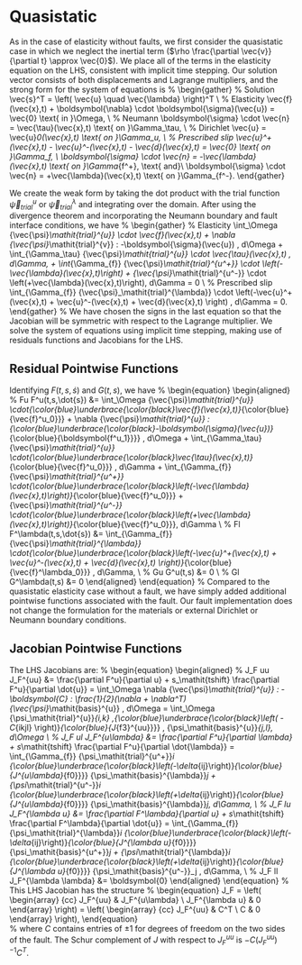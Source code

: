 # Quasistatic

As in the case of elasticity without faults, we first consider the quasistatic case in which we neglect the inertial term ($\rho \frac{\partial \vec{v}}{\partial t} \approx \vec{0}$).
We place all of the terms in the elasticity equation on the LHS, consistent with implicit time stepping.
Our solution vector consists of both displacements and Lagrange multipliers, and the strong form for the system of equations is
%
\begin{gather}
% Solution
\vec{s}^T = \left( \vec{u} \quad \vec{\lambda} \right)^T \\
% Elasticity
\vec{f}(\vec{x},t) + \boldsymbol{\nabla} \cdot \boldsymbol{\sigma}(\vec{u}) = \vec{0} \text{ in }\Omega, \\
% Neumann
\boldsymbol{\sigma} \cdot \vec{n} = \vec{\tau}(\vec{x},t) \text{ on }\Gamma_\tau, \\
% Dirichlet
\vec{u} = \vec{u}_0(\vec{x},t) \text{ on }\Gamma_u, \\
% Prescribed slip
\vec{u}^+(\vec{x},t) - \vec{u}^-(\vec{x},t) - \vec{d}(\vec{x},t) = \vec{0} \text{ on }\Gamma_f,  \\
\boldsymbol{\sigma} \cdot \vec{n} = -\vec{\lambda}(\vec{x},t) \text{ on }\Gamma_{f^+}, \text{ and}\\
\boldsymbol{\sigma} \cdot \vec{n} = +\vec{\lambda}(\vec{x},t) \text{ on }\Gamma_{f^-}.
\end{gather}

We create the weak form by taking the dot product with the trial function ${\vec{\psi}_\mathit{trial}^{u}}$ or ${\vec{\psi}_\mathit{trial}^{\lambda}}$ and integrating over the domain.
After using the divergence theorem and incorporating the Neumann boundary and fault interface conditions, we have
%
\begin{gather}
% Elasticity
\int_\Omega {\vec{\psi}_\mathit{trial}^{u}} \cdot \vec{f}(\vec{x},t) + \nabla {\vec{\psi}_\mathit{trial}^{v}} : -\boldsymbol{\sigma}(\vec{u}) \, d\Omega + \int_{\Gamma_\tau} {\vec{\psi}_\mathit{trial}^{u}} \cdot \vec{\tau}(\vec{x},t) \, d\Gamma, + \int_{\Gamma_{f}} {\vec{\psi}_\mathit{trial}^{u^+}} \cdot \left(-\vec{\lambda}(\vec{x},t)\right) + {\vec{\psi}_\mathit{trial}^{u^-}} \cdot \left(+\vec{\lambda}(\vec{x},t)\right)\, d\Gamma = 0 \\
% Prescribed slip
\int_{\Gamma_{f}} {\vec{\psi}_\mathit{trial}^{\lambda}} \cdot \left(-\vec{u}^+(\vec{x},t) + \vec{u}^-(\vec{x},t) + \vec{d}(\vec{x},t) \right) \, d\Gamma = 0.
\end{gather}
%
We have chosen the signs in the last equation so that the Jacobian will be symmetric with respect to the Lagrange multiplier.
We solve the system of equations using implicit time stepping, making use of residuals functions and Jacobians for the LHS.

## Residual Pointwise Functions

Identifying $F(t,s,\dot{s})$ and $G(t,s)$, we have
%
\begin{equation}
\begin{aligned}
% Fu
F^u(t,s,\dot{s}) &= \int_\Omega {\vec{\psi}_\mathit{trial}^{u}} \cdot{\color{blue}\underbrace{\color{black}\vec{f}(\vec{x},t)}_{\color{blue}{\vec{f}^u_0}}} + \nabla {\vec{\psi}_\mathit{trial}^{u}} : {\color{blue}\underbrace{\color{black}-\boldsymbol{\sigma}(\vec{u})}_{\color{blue}{\boldsymbol{f^u_1}}}} \, d\Omega + \int_{\Gamma_\tau} {\vec{\psi}_\mathit{trial}^{u}} \cdot{\color{blue}\underbrace{\color{black}\vec{\tau}(\vec{x},t)}_{\color{blue}{\vec{f}^u_0}}} \, d\Gamma + \int_{\Gamma_{f}} {\vec{\psi}_\mathit{trial}^{u^+}} \cdot{\color{blue}\underbrace{\color{black}\left(-\vec{\lambda}(\vec{x},t)\right)}_{\color{blue}{\vec{f}^u_0}}} + {\vec{\psi}_\mathit{trial}^{u^-}} \cdot{\color{blue}\underbrace{\color{black}\left(+\vec{\lambda}(\vec{x},t)\right)}_{\color{blue}{\vec{f}^u_0}}}\, d\Gamma \\
% Fl
F^\lambda(t,s,\dot{s}) &= \int_{\Gamma_{f}} {\vec{\psi}_\mathit{trial}^{\lambda}} \cdot{\color{blue}\underbrace{\color{black}\left(-\vec{u}^+(\vec{x},t) + \vec{u}^-(\vec{x},t) + \vec{d}(\vec{x},t) \right)}_{\color{blue}{\vec{f}^\lambda_0}}} \, d\Gamma, \\
% Gu
G^u(t,s) &= 0 \\
% Gl
G^\lambda(t,s) &= 0
\end{aligned}
\end{equation}
%
Compared to the quasistatic elasticity case without a fault, we have simply added additional pointwise functions associated with the fault.
Our fault implementation does not change the formulation for the materials or external Dirichlet or Neumann boundary conditions.

## Jacobian Pointwise Functions

The LHS Jacobians are:
%
\begin{equation}
\begin{aligned}
% J_F uu
J_F^{uu} &= \frac{\partial F^u}{\partial u} + s_\mathit{tshift} \frac{\partial F^u}{\partial \dot{u}} = \int_\Omega \nabla {\vec{\psi}_\mathit{trial}^{u}} : -\boldsymbol{C} : \frac{1}{2}(\nabla + \nabla^T){\vec{\psi}_\mathit{basis}^{u}} \, d\Omega = \int_\Omega {\psi_\mathit{trial}^{u}}_{i,k} \,{\color{blue}\underbrace{\color{black}\left( -C_{ikjl} \right)}_{\color{blue}{J_{f3}^{uu}}}} \, {\psi_\mathit{basis}^{u}}_{j,l}\, d\Omega \\
% J_F ul
J_F^{u\lambda} &= \frac{\partial F^u}{\partial \lambda} + s_\mathit{tshift} \frac{\partial F^u}{\partial \dot{\lambda}} = \int_{\Gamma_{f}} {\psi_\mathit{trial}^{u^+}}_i {\color{blue}\underbrace{\color{black}\left(-\delta_{ij}\right)}_{\color{blue}{J^{u\lambda}_{f0}}}} {\psi_\mathit{basis}^{\lambda}}_j + {\psi_\mathit{trial}^{u^-}}_i {\color{blue}\underbrace{\color{black}\left(+\delta_{ij}\right)}_{\color{blue}{J^{u\lambda}_{f0}}}} {\psi_\mathit{basis}^{\lambda}}_j\, d\Gamma, \\
% J_F lu
J_F^{\lambda u} &= \frac{\partial F^\lambda}{\partial u} + s_\mathit{tshift} \frac{\partial F^\lambda}{\partial \dot{u}} = \int_{\Gamma_{f}} {\psi_\mathit{trial}^{\lambda}}_i {\color{blue}\underbrace{\color{black}\left(-\delta_{ij}\right)}_{\color{blue}{J^{\lambda u}_{f0}}}} {\psi_\mathit{basis}^{u^+}}_j  + {\psi_\mathit{trial}^{\lambda}}_i {\color{blue}\underbrace{\color{black}\left(+\delta_{ij}\right)}_{\color{blue}{J^{\lambda u}_{f0}}}} {\psi_\mathit{basis}^{u^-}}_j \, d\Gamma, \\
% J_F ll
J_F^{\lambda \lambda} &= \boldsymbol{0}
\end{aligned}
\end{equation}
%
This LHS Jacobian has the structure
%
\begin{equation}
J_F = \left( \begin{array} {cc} J_F^{uu} & J_F^{u\lambda} \\ J_F^{\lambda u} & 0 \end{array} \right) = \left( \begin{array} {cc} J_F^{uu} & C^T \\ C & 0 \end{array} \right),
\end{equation}  
%
where $C$ contains entries of $\pm 1$ for degrees of freedom on the two sides of the fault.
The Schur complement of $J$ with respect to $J_F^{uu}$ is $-C\left(J_F^{uu}\right)^{-1}C^T$.
